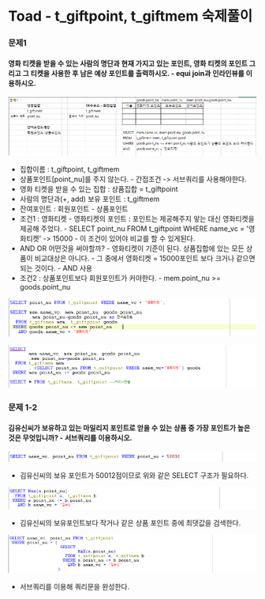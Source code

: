 # Toad - t\_giftpoint, t\_giftmem 숙제풀이

### 문제1

#### 영화 티켓을 받을 수 있는 사람의 명단과 현재 가지고 있는 포인트, 영화 티켓의 포인트 그리고 그 티켓을 사용한 후 남은 예상 포인트를 출력하시오. - equi join과 인라인뷰를 이용하시오.

![&#xBB38;&#xC81C; &#xC774;&#xD574; &#xBC0F; &#xC815;&#xB9AC;](../../.gitbook/assets/.png%20%283%29.png)

* 집합이름 : t\_giftpoint, t\_giftmem
* 상품포인트\[point\_nu\]를 주지 않는다. - 간접조건 -&gt; 서브쿼리를 사용해야한다.
* 영화 티켓을 받을 수 있는 집합 : 상품집합 = t\_giftpoint
* 사람의 명단과\(+, add\) 보유 포인트 : t\_giftmem
* 잔여포인트 : 회원포인트 - 상품포인트
* 조건1 : 영화티켓 - 영화티켓의 포인트 : 포인트는 제공해주지 앟는 대신 영화티켓을 제공해 주었다. - SELECT point\_nu FROM t\_giftpoint WHERE name\_vc = '영화티켓' -&gt; 15000 - 이 조건이 있어야 비교를 할 수 있게된다.
* AND OR 어떤것을 써야할까? - 영화티켓이 기준이 된다. 상품집합에 있는 모든 상품이 비교대상은 아니다. - 그 중에서 영화티켓 = 15000포인트 보다 크거나 같으면 되는 것이다. - AND 사용
* 조건2 : 상품포인트보다 회원포인트가 커야한다. - mem.point\_nu &gt;= goods.point\_nu

![JOIN](../../.gitbook/assets/1%20%2811%29.png)

![&#xC778;&#xB77C;&#xC778; &#xBDF0;](../../.gitbook/assets/1+.png)

### 문제 1-2

#### 김유신씨가 보유하고 있는 마일리지 포인트로 얻을 수 있는 상품 중 가장 포인트가 높은 것은 무엇입니까? - 서브쿼리를 이용하시오.

![1&#xB2E8;&#xACC4;](../../.gitbook/assets/1-2-1-.png)

* 김유신씨의 보유 포인트가 50012점이므로 위와 같은 SELECT 구조가 필요하다.

![2&#xB2E8;&#xACC4;](../../.gitbook/assets/1-2-2-.png)

* 김유신씨의 보유포인트보다 작거나 같은 상품 포인트 중에 최댓값을 검색한다.

![&#xC870;&#xB9BD;](../../.gitbook/assets/1-2-.png)

* 서브쿼리를 이용해 쿼리문을 완성한다.

